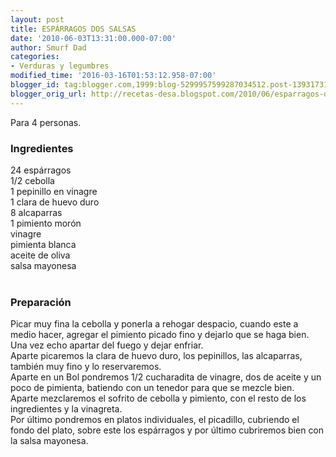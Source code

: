 ```yaml
---
layout: post
title: ESPÁRRAGOS DOS SALSAS
date: '2010-06-03T13:31:00.000-07:00'
author: Smurf Dad
categories:
- Verduras y legumbres
modified_time: '2016-03-16T01:53:12.958-07:00'
blogger_id: tag:blogger.com,1999:blog-5299957599287034512.post-1393173132139229664
blogger_orig_url: http://recetas-desa.blogspot.com/2010/06/esparragos-dos-salsas.html
---
```


Para 4 personas.<br /><h3>Ingredientes</h3>24 espárragos<br />1/2 cebolla<br />1 pepinillo en vinagre<br />1 clara de huevo duro<br />8 alcaparras<br />1 pimiento morón<br />vinagre<br />pimienta blanca<br />aceite de oliva<br />salsa mayonesa<br /><br /><h3>Preparación</h3>Picar muy fina la cebolla y ponerla a rehogar despacio, cuando este a medio hacer, agregar el pimiento picado fino y dejarlo que se haga bien.<br />Una vez echo apartar del fuego y dejar enfriar.<br />Aparte picaremos la clara de huevo duro, los pepinillos, las alcaparras, también muy fino y lo reservaremos.<br />Aparte en un Bol pondremos 1/2 cucharadita de vinagre, dos de aceite y un poco de pimienta, batiendo con un tenedor para que se mezcle bien.<br />Aparte mezclaremos el sofrito de cebolla y pimiento, con el resto de los ingredientes y la vinagreta.<br />Por último pondremos en platos individuales, el picadillo, cubriendo el fondo del plato, sobre este los espárragos y por último cubriremos bien con la salsa mayonesa.
